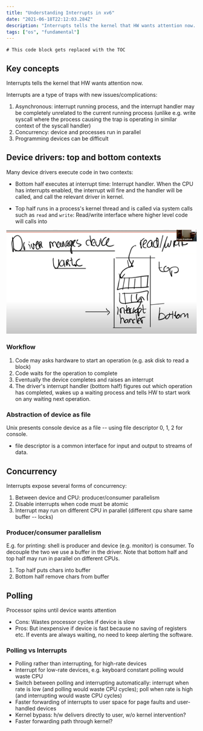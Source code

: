 ```yaml
---
title: "Understanding Interrupts in xv6"
date: "2021-06-18T22:12:03.284Z"
description: "Interrupts tells the kernel that HW wants attention now. Interrupts are a type of traps with new issues/complications..."
tags: ["os", "fundamental"]
---
```


```toc
# This code block gets replaced with the TOC
```

## Key concepts
Interrupts tells the kernel that HW wants attention now. 

Interrupts are a type of traps with new issues/complications:

1. Asynchronous: interrupt running process, and the interrupt handler may be completely unrelated to the current running process (unlike e.g. write syscall where the process causing the trap is operating in similar context of the syscall handler)
2. Concurrency: device and processes run in parallel 
3. Programming devices can be difficult

## Device drivers: top and bottom contexts
Many device drivers execute code in two contexts: 

- Bottom half executes at interrupt time: Interrupt handler. When the CPU has interrupts enabled, the interrupt will fire and the handler will be called, and call the relevant driver in kernel. 

- Top half runs in a process's kernel thread and is called via system calls such as `read` and `write`: Read/write interface where higher level code will calls into 

![UARTC Device High level Overview](./interrupt-device.png)

### Workflow 
1. Code may asks hardware to start an operation (e.g. ask disk to read a block)
2. Code waits for the operation to complete
3. Eventually the device completes and raises an interrupt
4. The driver's interrupt handler (bottom half) figures out which operation has completed, wakes up a waiting process and tells HW to start work on any waiting next operation. 

### Abstraction of device as file 
Unix presents console device as a file -- using file descriptor 0, 1, 2 for console. 
- file descriptor is a common interface for input and output to streams of data.


## Concurrency 
Interrupts expose several forms of concurrency:
1. Between device and CPU: producer/consumer parallelism
2. Disable interrupts when code must be atomic 
3. Interrupt may run on different CPU in parallel (different cpu share same buffer -- locks)

### Producer/consumer parallelism
E.g. for printing: shell is producer and device (e.g. monitor) is consumer. To decouple the two we use a buffer in the driver. Note that bottom half and top half may run in parallel on different CPUs. 
1. Top half puts chars into buffer 
2. Bottom half remove chars from buffer

## Polling
Processor spins until device wants attention
- Cons: Wastes processor cycles if device is slow
- Pros: But inexpensive if device is fast because no saving of registers etc. If events are always waiting, no need to keep alerting the software. 

### Polling vs Interrupts
- Polling rather than interrupting, for high-rate devices
- Interrupt for low-rate devices, e.g. keyboard constant polling would waste CPU
- Switch between polling and interrupting automatically: interrupt when rate is low (and polling would waste CPU cycles); poll when rate is high  (and interrupting would waste CPU cycles)
- Faster forwarding of interrupts to user space for page faults and user-handled devices
- Kernel bypass: h/w delivers directly to user, w/o kernel intervention? 
- Faster forwarding path through kernel?










